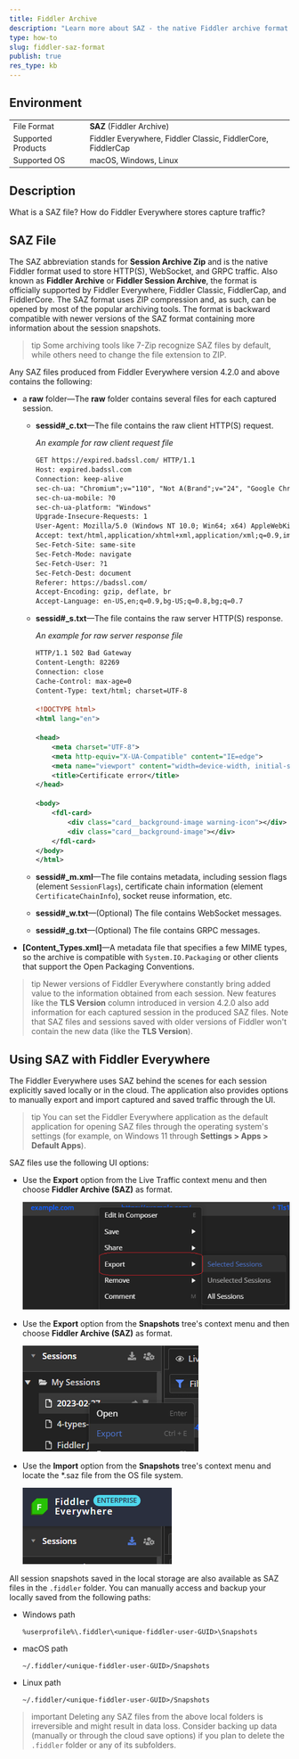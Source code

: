 ```yaml
---
title: Fiddler Archive
description: "Learn more about SAZ - the native Fiddler archive format for saving captured HTTP(S) traffic."
type: how-to
slug: fiddler-saz-format
publish: true
res_type: kb
---
```


## Environment

|   |   |
|---|---|
| File Format | **SAZ** (Fiddler Archive) |
| Supported Products | Fiddler Everywhere, Fiddler Classic, FiddlerCore,  FiddlerCap |
| Supported OS | macOS, Windows, Linux |

## Description

What is a SAZ file? How do Fiddler Everywhere stores capture traffic?


## SAZ File

The SAZ abbreviation stands for **Session Archive Zip** and is the native Fiddler format used to store HTTP(S), WebSocket, and GRPC traffic. Also known as **Fiddler Archive** or **Fiddler Session Archive**, the format is officially supported by Fiddler Everywhere, Fiddler Classic, FiddlerCap, and FiddlerCore. The SAZ format uses ZIP compression and, as such, can be opened by most of the popular archiving tools. The format is backward compatible with newer versions of the SAZ format containing more information about the session snapshots.

>tip Some archiving tools like 7-Zip recognize SAZ files by default, while others need to change the file extension to ZIP.

Any SAZ files produced from Fiddler Everywhere version 4.2.0 and above contains the following:

* a **raw** folder&mdash;The **raw** folder contains several files for each captured session.

    * **sessid#_c.txt**&mdash;The file contains the raw client HTTP(S) request.

        _An example for raw client request file_
        ```txt
        GET https://expired.badssl.com/ HTTP/1.1
        Host: expired.badssl.com
        Connection: keep-alive
        sec-ch-ua: "Chromium";v="110", "Not A(Brand";v="24", "Google Chrome";v="110"
        sec-ch-ua-mobile: ?0
        sec-ch-ua-platform: "Windows"
        Upgrade-Insecure-Requests: 1
        User-Agent: Mozilla/5.0 (Windows NT 10.0; Win64; x64) AppleWebKit/537.36 (KHTML, like Gecko) Chrome/110.0.0.0 Safari/537.36
        Accept: text/html,application/xhtml+xml,application/xml;q=0.9,image/avif,image/webp,image/apng,*/*;q=0.8,application/signed-exchange;v=b3;q=0.7
        Sec-Fetch-Site: same-site
        Sec-Fetch-Mode: navigate
        Sec-Fetch-User: ?1
        Sec-Fetch-Dest: document
        Referer: https://badssl.com/
        Accept-Encoding: gzip, deflate, br
        Accept-Language: en-US,en;q=0.9,bg-US;q=0.8,bg;q=0.7
        ```

    * **sessid#_s.txt**&mdash;The file contains the raw server HTTP(S) response.

        _An example for raw server response file_
        ```xml
        HTTP/1.1 502 Bad Gateway
        Content-Length: 82269
        Connection: close
        Cache-Control: max-age=0
        Content-Type: text/html; charset=UTF-8

        <!DOCTYPE html>
        <html lang="en">

        <head>
            <meta charset="UTF-8">
            <meta http-equiv="X-UA-Compatible" content="IE=edge">
            <meta name="viewport" content="width=device-width, initial-scale=1.0">
            <title>Certificate error</title>
        </head>

        <body>
            <fdl-card>
                <div class="card__background-image warning-icon"></div>
                <div class="card__background-image"></div>
            </fdl-card>
        </body>
        </html>
        ```

    * **sessid#_m.xml**&mdash;The file contains metadata, including session flags (element `SessionFlags`), certificate chain information (element `CertificateChainInfo`), socket reuse information, etc.

    * **sessid#_w.txt**&mdash;(Optional) The file contains WebSocket messages.

    * **sessid#_g.txt**&mdash;(Optional) The file contains GRPC messages.

* **[Content_Types.xml]**&mdash;A metadata file that specifies a few MIME types, so the archive is compatible with `System.IO.Packaging` or other clients that support the Open Packaging Conventions.

>tip Newer versions of Fiddler Everywhere constantly bring added value to the information obtained from each session. New features like the **TLS Version** column introduced in version 4.2.0 also add information for each captured session in the produced SAZ files. Note that SAZ files and sessions saved with older versions of Fiddler won't contain the new data (like the **TLS Version**).

## Using SAZ with Fiddler Everywhere

The Fiddler Everywhere uses SAZ behind the scenes for each session explicitly saved locally or in the cloud. The application also provides options to manually export and import captured and saved traffic through the UI. 

>tip You can set the Fiddler Everywhere application as the default application for opening SAZ files through the operating system's settings (for example, on Windows 11 through **Settings > Apps > Default Apps**).

 SAZ files use the following UI options:

- Use the **Export** option from the Live Traffic context menu and then choose **Fiddler Archive (SAZ)** as format.

    ![Export SAZ from Live Traffic](../images/kb/saz/saz-export-live-traffic.png)

- Use the **Export** option from the **Snapshots** tree's context menu and then choose **Fiddler Archive (SAZ)** as format.

    ![Export SAZ from the saved Snapshots tree list](../images/kb/saz/saz-export-saved-sessions.png)

- Use the **Import** option from the **Snapshots** tree's context menu and locate the *.saz file from the OS file system.   

    ![Import SAZ into the **Sesssions** list](../images/kb/saz/saz-import-saved-sessions.png)

All session snapshots saved in the local storage are also available as SAZ files in the `.fiddler` folder. You can manually access and backup your locally saved from the following paths:

* Windows path
    ```curl
    %userprofile%\.fiddler\<unique-fiddler-user-GUID>\Snapshots
    ```

* macOS path

    ```curl
    ~/.fiddler/<unique-fiddler-user-GUID>/Snapshots
    ```

* Linux path

    ```curl
    ~/.fiddler/<unique-fiddler-user-GUID>/Snapshots
    ```

>important Deleting any SAZ files from the above local folders is irreversible and might result in data loss. Consider backing up data (manually or through the cloud save options) if you plan to delete the `.fiddler` folder or any of its subfolders.